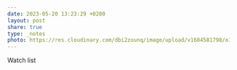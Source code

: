 ```yaml
---
date: 2023-05-20 13:23:29 +0200
layout: post
share: true
type: _notes
photo: https://res.cloudinary.com/dbi2zounq/image/upload/v1684581798/o1gt9nhxvnkpsoidlujv.jpg
---
```

Watch list
